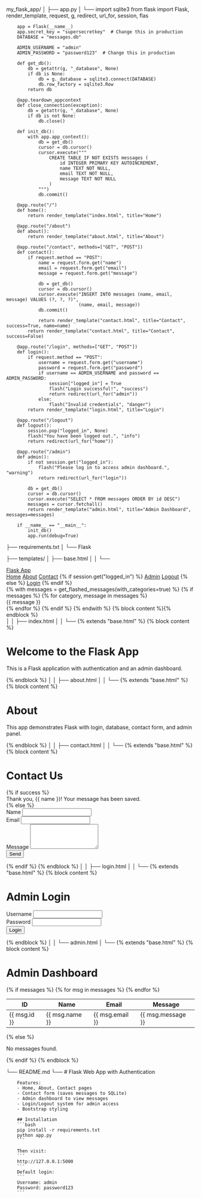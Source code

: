 my_flask_app/
│
├── app.py
│   └──
        import sqlite3
        from flask import Flask, render_template, request, g, redirect, url_for, session, flas

        app = Flask(__name__)
        app.secret_key = "supersecretkey"  # Change this in production
        DATABASE = "messages.db"

        ADMIN_USERNAME = "admin"
        ADMIN_PASSWORD = "password123"  # Change this in production

        def get_db():
            db = getattr(g, "_database", None)
            if db is None:
                db = g._database = sqlite3.connect(DATABASE)
                db.row_factory = sqlite3.Row
            return db

        @app.teardown_appcontext
        def close_connection(exception):
            db = getattr(g, "_database", None)
            if db is not None:
                db.close()

        def init_db():
            with app.app_context():
                db = get_db()
                cursor = db.cursor()
                cursor.execute("""
                    CREATE TABLE IF NOT EXISTS messages (
                        id INTEGER PRIMARY KEY AUTOINCREMENT,
                        name TEXT NOT NULL,
                        email TEXT NOT NULL,
                        message TEXT NOT NULL
                    )
                """)
                db.commit()

        @app.route("/")
        def home():
            return render_template("index.html", title="Home")

        @app.route("/about")
        def about():
            return render_template("about.html", title="About")

        @app.route("/contact", methods=["GET", "POST"])
        def contact():
            if request.method == "POST":
                name = request.form.get("name")
                email = request.form.get("email")
                message = request.form.get("message")

                db = get_db()
                cursor = db.cursor()
                cursor.execute("INSERT INTO messages (name, email, message) VALUES (?, ?, ?)",
                               (name, email, message))
                db.commit()

                return render_template("contact.html", title="Contact", success=True, name=name)
            return render_template("contact.html", title="Contact", success=False)

        @app.route("/login", methods=["GET", "POST"])
        def login():
            if request.method == "POST":
                username = request.form.get("username")
                password = request.form.get("password")
                if username == ADMIN_USERNAME and password == ADMIN_PASSWORD:
                    session["logged_in"] = True
                    flash("Login successful!", "success")
                    return redirect(url_for("admin"))
                else:
                    flash("Invalid credentials", "danger")
            return render_template("login.html", title="Login")

        @app.route("/logout")
        def logout():
            session.pop("logged_in", None)
            flash("You have been logged out.", "info")
            return redirect(url_for("home"))

        @app.route("/admin")
        def admin():
            if not session.get("logged_in"):
                flash("Please log in to access admin dashboard.", "warning")
                return redirect(url_for("login"))

            db = get_db()
            cursor = db.cursor()
            cursor.execute("SELECT * FROM messages ORDER BY id DESC")
            messages = cursor.fetchall()
            return render_template("admin.html", title="Admin Dashboard", messages=messages)

        if __name__ == "__main__":
            init_db()
            app.run(debug=True)

├── requirements.txt
│   └──
        Flask

├── templates/
│   ├── base.html
│   │   └──
                <!DOCTYPE html>
                <html lang="en">
                <head>
                    <meta charset="UTF-8">
                    <meta name="viewport" content="width=device-width, initial-scale=1.0">
                    <title>{{ title if title else "Flask App" }}</title>
                    <link href="https://cdn.jsdelivr.net/npm/bootstrap@5.3.0/dist/css/bootstrap.min.css" rel="stylesheet">
                </head>
                <body>
                    <nav class="navbar navbar-expand-lg navbar-dark bg-dark">
                        <div class="container">
                            <a class="navbar-brand" href="/">Flask App</a>
                            <div>
                                <a class="nav-link d-inline text-white" href="/">Home</a>
                                <a class="nav-link d-inline text-white" href="/about">About</a>
                                <a class="nav-link d-inline text-white" href="/contact">Contact</a>
                                {% if session.get("logged_in") %}
                                    <a class="nav-link d-inline text-warning" href="/admin">Admin</a>
                                    <a class="nav-link d-inline text-danger" href="/logout">Logout</a>
                                {% else %}
                                    <a class="nav-link d-inline text-info" href="/login">Login</a>
                                {% endif %}
                            </div>
                        </div>
                    </nav>
                    <div class="container mt-4">
                        {% with messages = get_flashed_messages(with_categories=true) %}
                          {% if messages %}
                            {% for category, message in messages %}
                              <div class="alert alert-{{ category }}">{{ message }}</div>
                            {% endfor %}
                          {% endif %}
                        {% endwith %}
                        {% block content %}{% endblock %}
                    </div>
                </body>
                </html>
│
│   ├── index.html
│   │   └──
                {% extends "base.html" %}
                {% block content %}
                <h1>Welcome to the Flask App</h1>
                <p class="lead">This is a Flask application with authentication and an admin dashboard.</p>
                {% endblock %}
│
│   ├── about.html
│   │   └──
                {% extends "base.html" %}
                {% block content %}
                <h1>About</h1>
                <p>This app demonstrates Flask with login, database, contact form, and admin panel.</p>
                {% endblock %}
│
│   ├── contact.html
│   │   └──
                {% extends "base.html" %}
                {% block content %}
                <h1>Contact Us</h1>
                {% if success %}
                    <div class="alert alert-success">Thank you, {{ name }}! Your message has been saved.</div>
                {% else %}
                    <form method="POST">
                        <div class="mb-3">
                            <label class="form-label">Name</label>
                            <input type="text" class="form-control" name="name" required>
                        </div>
                        <div class="mb-3">
                            <label class="form-label">Email</label>
                            <input type="email" class="form-control" name="email" required>
                        </div>
                        <div class="mb-3">
                            <label class="form-label">Message</label>
                            <textarea class="form-control" name="message" rows="4" required></textarea>
                        </div>
                        <button type="submit" class="btn btn-primary">Send</button>
                    </form>
                {% endif %}
                {% endblock %}
│
│   ├── login.html
│   │   └──
                {% extends "base.html" %}
                {% block content %}
                <h1>Admin Login</h1>
                <form method="POST">
                    <div class="mb-3">
                        <label class="form-label">Username</label>
                        <input type="text" class="form-control" name="username" required>
                    </div>
                    <div class="mb-3">
                        <label class="form-label">Password</label>
                        <input type="password" class="form-control" name="password" required>
                    </div>
                    <button type="submit" class="btn btn-success">Login</button>
                </form>
                {% endblock %}
│
│   └── admin.html
│       └──
                {% extends "base.html" %}
                {% block content %}
                <h1>Admin Dashboard</h1>
                {% if messages %}
                    <table class="table table-bordered">
                        <thead>
                            <tr>
                                <th>ID</th>
                                <th>Name</th>
                                <th>Email</th>
                                <th>Message</th>
                            </tr>
                        </thead>
                        <tbody>
                            {% for msg in messages %}
                                <tr>
                                    <td>{{ msg.id }}</td>
                                    <td>{{ msg.name }}</td>
                                    <td>{{ msg.email }}</td>
                                    <td>{{ msg.message }}</td>
                                </tr>
                            {% endfor %}
                        </tbody>
                    </table>
                {% else %}
                    <p>No messages found.</p>
                {% endif %}
                {% endblock %}

└── README.md
    └──
        # Flask Web App with Authentication

        Features:
        - Home, About, Contact pages
        - Contact form (saves messages to SQLite)
        - Admin dashboard to view messages
        - Login/Logout system for admin access
        - Bootstrap styling

        ## Installation
        ```bash
        pip install -r requirements.txt
        python app.py
        ```

        Then visit:
        ```
        http://127.0.0.1:5000
        ```
        Default login:
        ```
        Username: admin
        Password: password123
        ```

